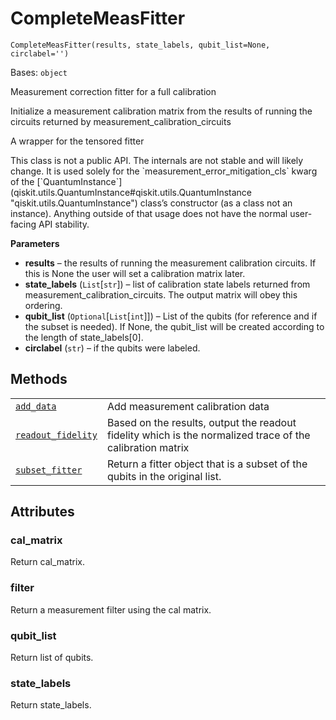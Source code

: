 # CompleteMeasFitter

<span id="undefined" />

`CompleteMeasFitter(results, state_labels, qubit_list=None, circlabel='')`

Bases: `object`

Measurement correction fitter for a full calibration

Initialize a measurement calibration matrix from the results of running the circuits returned by measurement\_calibration\_circuits

A wrapper for the tensored fitter

<Admonition title="Warning" type="caution">
  This class is not a public API. The internals are not stable and will likely change. It is used solely for the `measurement_error_mitigation_cls` kwarg of the [`QuantumInstance`](qiskit.utils.QuantumInstance#qiskit.utils.QuantumInstance "qiskit.utils.QuantumInstance") class’s constructor (as a class not an instance). Anything outside of that usage does not have the normal user-facing API stability.
</Admonition>

**Parameters**

*   **results** – the results of running the measurement calibration circuits. If this is None the user will set a calibration matrix later.
*   **state\_labels** (`List`\[`str`]) – list of calibration state labels returned from measurement\_calibration\_circuits. The output matrix will obey this ordering.
*   **qubit\_list** (`Optional`\[`List`\[`int`]]) – List of the qubits (for reference and if the subset is needed). If None, the qubit\_list will be created according to the length of state\_labels\[0].
*   **circlabel** (`str`) – if the qubits were labeled.

## Methods

|                                                                                                                                                                                                             |                                                                                                           |
| ----------------------------------------------------------------------------------------------------------------------------------------------------------------------------------------------------------- | --------------------------------------------------------------------------------------------------------- |
| [`add_data`](qiskit.utils.mitigation.CompleteMeasFitter.add_data#qiskit.utils.mitigation.CompleteMeasFitter.add_data "qiskit.utils.mitigation.CompleteMeasFitter.add_data")                                 | Add measurement calibration data                                                                          |
| [`readout_fidelity`](qiskit.utils.mitigation.CompleteMeasFitter.readout_fidelity#qiskit.utils.mitigation.CompleteMeasFitter.readout_fidelity "qiskit.utils.mitigation.CompleteMeasFitter.readout_fidelity") | Based on the results, output the readout fidelity which is the normalized trace of the calibration matrix |
| [`subset_fitter`](qiskit.utils.mitigation.CompleteMeasFitter.subset_fitter#qiskit.utils.mitigation.CompleteMeasFitter.subset_fitter "qiskit.utils.mitigation.CompleteMeasFitter.subset_fitter")             | Return a fitter object that is a subset of the qubits in the original list.                               |

## Attributes

<span id="undefined" />

### cal\_matrix

Return cal\_matrix.

<span id="undefined" />

### filter

Return a measurement filter using the cal matrix.

<span id="undefined" />

### qubit\_list

Return list of qubits.

<span id="undefined" />

### state\_labels

Return state\_labels.
